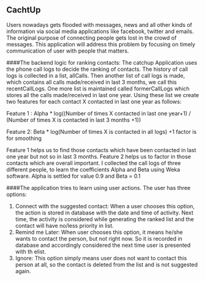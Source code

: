 ## CachtUp
Users nowadays gets flooded with messages, news and all other kinds of information via social media applications like facebook, twitter and emails. The original purpose of connecting people gets lost in the crowd of messages. This application will address this problem by focusing on timely communication of user with people that matters.

####The backend logic for ranking contacts:
The catchup Application uses the phone call logs to decide the ranking of contacts. The history of call logs is collected in a list, allCalls. Then another list of call logs is made, which contains all calls made/received in last 3 months, we call this recentCallLogs. One more list is maintained called formerCallLogs which stores all the calls made/received in last one year. Using these list we create two features for each contact X contacted in last one year as follows:

Feature 1 :  Alpha * log((Number of  times X contacted in last one year+1) / (Number of times X is contacted in last 3 months +1))

Feature 2: Beta * log(Number of times X is contacted in all logs)
+1 factor is for smoothing

Feature 1 helps us to find those contacts which have been contacted in last one year but not so in last 3 months. Feature 2 helps us to factor in those contacts which are overall important. I collected the call logs of three different people, to learn the coefficients Alpha and Beta using Weka software. Alpha is settled for value 0.9 and Beta = 0.1

####The application tries to learn using user actions. The user has three options:
1.	Connect with the suggested contact: When a user chooses this option, the action is stored in database with the date and time of activity.  Next time, the activity is considered while generating the ranked list and the contact will have no/less priority in list.
2.	Remind me Later: When user chooses this option, it means he/she wants to contact the person, but not right now. So it is recorded in database and accordingly considered the next time user is presented with th elist.
3.	Ignore: This option simply means user does not want to contact this person at all, so the contact is deleted from the list and is not suggested again.

